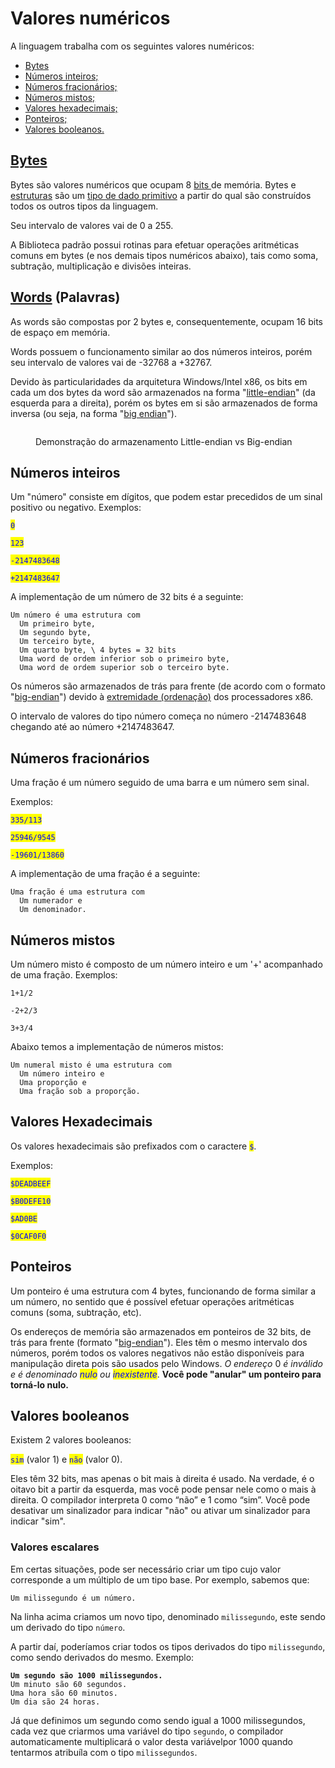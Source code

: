 # Valores numéricos

A linguagem trabalha com os seguintes valores numéricos:

* [Bytes](strings-e-caracteres.md#caracteres)
* [Números inteiros;](valores-numericos.md#numeros-inteiros)
* [Números fracionários;](valores-numericos.md#numeros-fracionarios)
* [Números mistos;](valores-numericos.md#numeros-mistos)
* [Valores hexadecimais;](valores-numericos.md#valores-hexadecimais)
* [Ponteiros;](valores-numericos.md#ponteiros)
* [Valores booleanos.](valores-numericos.md#valores-booleanos)

## [Bytes](https://en.wikipedia.org/wiki/Byte)

Bytes são valores numéricos que ocupam 8 [bits ](https://en.wikipedia.org/wiki/Bit)de memória. Bytes e [estruturas](estruturas-e-unioes-de-dados.md) são um [tipo de dado primitivo](https://en.wikipedia.org/wiki/Primitive_data_type) a partir do qual são construídos todos os outros tipos da linguagem.

Seu intervalo de valores vai de 0 a 255.&#x20;

A Biblioteca padrão possui rotinas para efetuar operações aritméticas comuns em bytes (e nos demais tipos numéricos abaixo), tais como soma, subtração, multiplicação e divisões inteiras.&#x20;

## [Words](https://pt.wikipedia.org/wiki/Palavra_\(ci%C3%AAncia_da_computa%C3%A7%C3%A3o\)) (Palavras)

As words são compostas por 2 bytes e, consequentemente, ocupam 16 bits de espaço em memória.&#x20;

Words possuem o funcionamento similar ao dos números inteiros, porém seu intervalo de valores vai de -32768 a +32767.&#x20;

Devido às particularidades da arquitetura Windows/Intel x86, os bits em cada um dos bytes da word são armazenados na forma "[little-endian](https://pt.wikipedia.org/wiki/Extremidade_\(ordena%C3%A7%C3%A3o\))" (da esquerda para a direita), porém os bytes em si são armazenados de forma inversa (ou seja, na forma "[big endian](https://pt.wikipedia.org/wiki/Extremidade_\(ordena%C3%A7%C3%A3o\))").

<figure><img src=".gitbook/assets/32bit-Endianess.svg.png" alt=""><figcaption><p>Demonstração do armazenamento Little-endian vs Big-endian</p></figcaption></figure>

## Números inteiros

Um "número" consiste em dígitos, que podem estar precedidos de um sinal positivo ou negativo. Exemplos:&#x20;

<mark style="color:blue;">`0`</mark>

<mark style="color:blue;">`123`</mark>

<mark style="color:blue;">`-2147483648`</mark>

<mark style="color:blue;">`+2147483647`</mark>

A implementação de um número de 32 bits é a seguinte:

```
Um número é uma estrutura com 
  Um primeiro byte,
  Um segundo byte,
  Um terceiro byte,
  Um quarto byte, \ 4 bytes = 32 bits 
  Uma word de ordem inferior sob o primeiro byte, 
  Uma word de ordem superior sob o terceiro byte.
```

Os números são armazenados de trás para frente (de acordo com o formato "[big-endian](https://pt.wikipedia.org/wiki/Extremidade_\(ordena%C3%A7%C3%A3o\))") devido à [extremidade (ordenação)](https://pt.wikipedia.org/wiki/Extremidade_\(ordena%C3%A7%C3%A3o\)) dos processadores x86.

O intervalo de valores do tipo número começa no número -2147483648 chegando até ao número +2147483647.

## Números fracionários

Uma fração é um número seguido de uma barra e um número sem sinal.&#x20;

Exemplos:&#x20;

<mark style="color:blue;">`335/113`</mark>

<mark style="color:blue;">`25946/9545`</mark>

<mark style="color:blue;">`-19601/13860`</mark>

A implementação de uma fração é a seguinte:

```
Uma fração é uma estrutura com
  Um numerador e
  Um denominador.
```



## Números mistos

Um número misto é composto de um número inteiro e um '+' acompanhado de uma fração. Exemplos:

`1+1/2`

`-2+2/3`

`3+3/4`

Abaixo temos a implementação de números mistos:

```
Um numeral misto é uma estrutura com 
  Um número inteiro e 
  Uma proporção e 
  Uma fração sob a proporção.
```

## Valores Hexadecimais

Os valores hexadecimais são prefixados com o caractere <mark style="color:blue;">`$`</mark>.

Exemplos:

<mark style="color:blue;">`$DEADBEEF`</mark>

<mark style="color:blue;">`$B0DEFE10`</mark>

<mark style="color:blue;">`$AD0BE`</mark>

<mark style="color:blue;">`$0CAF0F0`</mark>

## Ponteiros

Um ponteiro é uma estrutura com 4 bytes, funcionando de forma similar a um número, no sentido que é possível efetuar operações aritméticas comuns (soma, subtração, etc).

Os endereços de memória são armazenados em ponteiros de 32 bits, de trás para frente (formato "[big-endian](https://pt.wikipedia.org/wiki/Extremidade_\(ordena%C3%A7%C3%A3o\))"). Eles têm o mesmo intervalo dos números, porém todos os valores negativos não estão disponíveis para manipulação direta pois são usados pelo Windows. _O endereço_ 0 _é inválido e é denominado <mark style="color:blue;">nulo</mark> ou <mark style="color:blue;">inexistente</mark>_. **Você pode "anular" um ponteiro para torná-lo nulo.**

## Valores booleanos

Existem 2 valores booleanos:

<mark style="color:blue;">`sim`</mark> (valor 1)  e  <mark style="color:blue;">`não`</mark> (valor 0).

Eles têm 32 bits, mas apenas o bit mais à direita é usado. Na verdade, é o oitavo bit a partir da esquerda, mas você pode pensar nele como o mais à direita. O compilador interpreta 0 como “não” e 1 como “sim”.  Você pode desativar um sinalizador para indicar "não" ou ativar um sinalizador para indicar "sim".

### Valores escalares

Em certas situações, pode ser necessário criar um tipo cujo valor corresponde a um múltiplo de um tipo base. Por exemplo, sabemos que:

`Um milissegundo é um número.`

Na linha acima criamos um novo tipo, denominado `milissegundo`, este sendo um derivado do tipo `número`.&#x20;

A partir daí, poderíamos criar todos os tipos derivados do tipo `milissegundo`, como sendo derivados do mesmo. Exemplo:

<pre><code><strong>Um segundo são 1000 milissegundos.
</strong>Um minuto são 60 segundos.
Uma hora são 60 minutos.
Um dia são 24 horas.
</code></pre>

Já que definimos um segundo como sendo igual a 1000 milissegundos, cada vez que criarmos uma variável do tipo `segundo`, o compilador automaticamente multiplicará o valor desta variávelpor 1000 quando tentarmos atribuíla com o tipo `milissegundos`.
